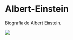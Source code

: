 # Albert-Einstein
Biografía de Albert Einstein.

<img src="http://upload.wikimedia.org/wikipedia/commons/thumb/d/d3/Albert_Einstein_Head.jpg/220px-Albert_Einstein_Head.jpg" />